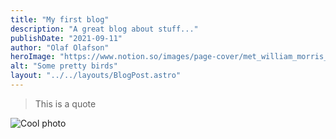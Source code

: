 ```yaml
---
title: "My first blog"
description: "A great blog about stuff..."
publishDate: "2021-09-11"
author: "Olaf Olafson"
heroImage: "https://www.notion.so/images/page-cover/met_william_morris_1878.jpg"
alt: "Some pretty birds"
layout: "../../layouts/BlogPost.astro"
---
```




> This is a quote 




![Cool photo](https://s3.us-west-2.amazonaws.com/secure.notion-static.com/edf4fc2a-154e-4209-82e7-93b0851a9897/lite.png?X-Amz-Algorithm=AWS4-HMAC-SHA256&X-Amz-Credential=AKIAT73L2G45O3KS52Y5%2F20210912%2Fus-west-2%2Fs3%2Faws4_request&X-Amz-Date=20210912T132505Z&X-Amz-Expires=3600&X-Amz-Signature=1baacfd1bfa032eff95e2abda8f86d5b55016de19022b8ac1c84c88ea43a4fbc&X-Amz-SignedHeaders=host "Cool photo")



